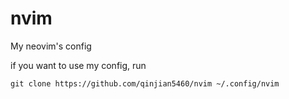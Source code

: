 # nvim
My neovim's config

if you want to use my config, run
```shell
git clone https://github.com/qinjian5460/nvim ~/.config/nvim
```
